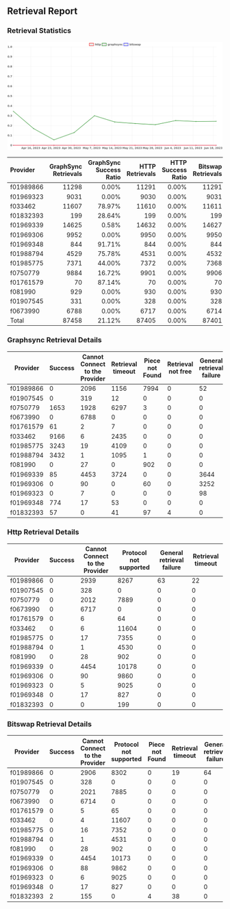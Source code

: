 ## Retrieval Report
### Retrieval Statistics
<img src="https://raw.githubusercontent.com/data-preservation-programs/filplus-checker-assets/main/filecoin-project/filecoin-plus-large-datasets/issues/1483/1687203296469.png"/>

| Provider  | GraphSync Retrievals | GraphSync Success Ratio | HTTP Retrievals | HTTP Success Ratio | Bitswap Retrievals | Bitswap Success Ratio |
| :-------- | -------------------: | ----------------------: | --------------: | -----------------: | -----------------: | --------------------: |
| f01989866 |                11298 |                   0.00% |           11291 |              0.00% |              11291 |                 0.00% |
| f01969323 |                 9031 |                   0.00% |            9030 |              0.00% |               9031 |                 0.00% |
| f033462   |                11607 |                  78.97% |           11610 |              0.00% |              11611 |                 0.00% |
| f01832393 |                  199 |                  28.64% |             199 |              0.00% |                199 |                 1.01% |
| f01969339 |                14625 |                   0.58% |           14632 |              0.00% |              14627 |                 0.00% |
| f01969306 |                 9952 |                   0.00% |            9950 |              0.00% |               9950 |                 0.00% |
| f01969348 |                  844 |                  91.71% |             844 |              0.00% |                844 |                 0.00% |
| f01988794 |                 4529 |                  75.78% |            4531 |              0.00% |               4532 |                 0.00% |
| f01985775 |                 7371 |                  44.00% |            7372 |              0.00% |               7368 |                 0.00% |
| f0750779  |                 9884 |                  16.72% |            9901 |              0.00% |               9906 |                 0.00% |
| f01761579 |                   70 |                  87.14% |              70 |              0.00% |                 70 |                 0.00% |
| f081990   |                  929 |                   0.00% |             930 |              0.00% |                930 |                 0.00% |
| f01907545 |                  331 |                   0.00% |             328 |              0.00% |                328 |                 0.00% |
| f0673990  |                 6788 |                   0.00% |            6717 |              0.00% |               6714 |                 0.00% |
| Total     |                87458 |                  21.12% |           87405 |              0.00% |              87401 |                 0.00% |

### Graphsync Retrieval Details
| Provider  | Success | Cannot Connect to the Provider | Retrieval timeout | Piece not Found | Retrieval not free | General retrieval failure | Retrieval rejected | Deal state missing |
| --------- | ------- | ------------------------------ | ----------------- | --------------- | ------------------ | ------------------------- | ------------------ | ------------------ |
| f01989866 | 0       | 2096                           | 1156              | 7994            | 0                  | 52                        | 0                  | 0                  |
| f01907545 | 0       | 319                            | 12                | 0               | 0                  | 0                         | 0                  | 0                  |
| f0750779  | 1653    | 1928                           | 6297              | 3               | 0                  | 0                         | 0                  | 3                  |
| f0673990  | 0       | 6788                           | 0                 | 0               | 0                  | 0                         | 0                  | 0                  |
| f01761579 | 61      | 2                              | 7                 | 0               | 0                  | 0                         | 0                  | 0                  |
| f033462   | 9166    | 6                              | 2435              | 0               | 0                  | 0                         | 0                  | 0                  |
| f01985775 | 3243    | 19                             | 4109              | 0               | 0                  | 0                         | 0                  | 0                  |
| f01988794 | 3432    | 1                              | 1095              | 1               | 0                  | 0                         | 0                  | 0                  |
| f081990   | 0       | 27                             | 0                 | 902             | 0                  | 0                         | 0                  | 0                  |
| f01969339 | 85      | 4453                           | 3724              | 0               | 0                  | 3644                      | 2719               | 0                  |
| f01969306 | 0       | 90                             | 0                 | 60              | 0                  | 3252                      | 6550               | 0                  |
| f01969323 | 0       | 7                              | 0                 | 0               | 0                  | 98                        | 8926               | 0                  |
| f01969348 | 774     | 17                             | 53                | 0               | 0                  | 0                         | 0                  | 0                  |
| f01832393 | 57      | 0                              | 41                | 97              | 4                  | 0                         | 0                  | 0                  |

### Http Retrieval Details
| Provider  | Success | Cannot Connect to the Provider | Protocol not supported | General retrieval failure | Retrieval timeout |
| --------- | ------- | ------------------------------ | ---------------------- | ------------------------- | ----------------- |
| f01989866 | 0       | 2939                           | 8267                   | 63                        | 22                |
| f01907545 | 0       | 328                            | 0                      | 0                         | 0                 |
| f0750779  | 0       | 2012                           | 7889                   | 0                         | 0                 |
| f0673990  | 0       | 6717                           | 0                      | 0                         | 0                 |
| f01761579 | 0       | 6                              | 64                     | 0                         | 0                 |
| f033462   | 0       | 6                              | 11604                  | 0                         | 0                 |
| f01985775 | 0       | 17                             | 7355                   | 0                         | 0                 |
| f01988794 | 0       | 1                              | 4530                   | 0                         | 0                 |
| f081990   | 0       | 28                             | 902                    | 0                         | 0                 |
| f01969339 | 0       | 4454                           | 10178                  | 0                         | 0                 |
| f01969306 | 0       | 90                             | 9860                   | 0                         | 0                 |
| f01969323 | 0       | 5                              | 9025                   | 0                         | 0                 |
| f01969348 | 0       | 17                             | 827                    | 0                         | 0                 |
| f01832393 | 0       | 0                              | 199                    | 0                         | 0                 |

### Bitswap Retrieval Details
| Provider  | Success | Cannot Connect to the Provider | Protocol not supported | Piece not Found | Retrieval timeout | General retrieval failure |
| --------- | ------- | ------------------------------ | ---------------------- | --------------- | ----------------- | ------------------------- |
| f01989866 | 0       | 2906                           | 8302                   | 0               | 19                | 64                        |
| f01907545 | 0       | 328                            | 0                      | 0               | 0                 | 0                         |
| f0750779  | 0       | 2021                           | 7885                   | 0               | 0                 | 0                         |
| f0673990  | 0       | 6714                           | 0                      | 0               | 0                 | 0                         |
| f01761579 | 0       | 5                              | 65                     | 0               | 0                 | 0                         |
| f033462   | 0       | 4                              | 11607                  | 0               | 0                 | 0                         |
| f01985775 | 0       | 16                             | 7352                   | 0               | 0                 | 0                         |
| f01988794 | 0       | 1                              | 4531                   | 0               | 0                 | 0                         |
| f081990   | 0       | 28                             | 902                    | 0               | 0                 | 0                         |
| f01969339 | 0       | 4454                           | 10173                  | 0               | 0                 | 0                         |
| f01969306 | 0       | 88                             | 9862                   | 0               | 0                 | 0                         |
| f01969323 | 0       | 6                              | 9025                   | 0               | 0                 | 0                         |
| f01969348 | 0       | 17                             | 827                    | 0               | 0                 | 0                         |
| f01832393 | 2       | 155                            | 0                      | 4               | 38                | 0                         |
